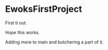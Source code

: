 # EwoksFirstProject
First ti out.

Hope this works.


Adding more to main and butchering a part of it.
